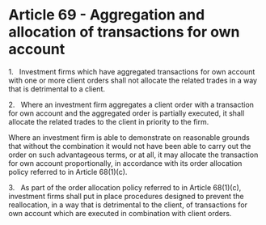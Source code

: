# Article 69 - Aggregation and allocation of transactions for own account


1.   Investment firms which have aggregated transactions for own account with one or more client orders shall not allocate the related trades in a way that is detrimental to a client.

2.   Where an investment firm aggregates a client order with a transaction for own account and the aggregated order is partially executed, it shall allocate the related trades to the client in priority to the firm.

Where an investment firm is able to demonstrate on reasonable grounds that without the combination it would not have been able to carry out the order on such advantageous terms, or at all, it may allocate the transaction for own account proportionally, in accordance with its order allocation policy referred to in Article 68(1)(c).

3.   As part of the order allocation policy referred to in Article 68(1)(c), investment firms shall put in place procedures designed to prevent the reallocation, in a way that is detrimental to the client, of transactions for own account which are executed in combination with client orders.
